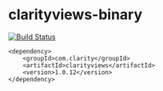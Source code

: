 # clarityviews-binary
[![Build Status](http://ec2-54-86-246-181.compute-1.amazonaws.com:8080/buildStatus/icon?job=clarityviews-binary-build)](http://ec2-54-86-246-181.compute-1.amazonaws.com:8080/job/clarityviews-binary-build/)


```
<dependency>
    <groupId>com.clarity</groupId>
    <artifactId>clarityviews</artifactId>
    <version>1.0.12</version>
</dependency>
```
